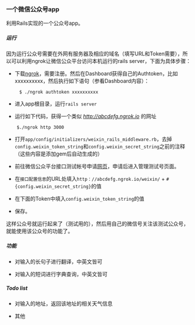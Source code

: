 ### 一个微信公众号app

利用Rails实现的一个公众号app。

##### 运行

因为运行公众号需要在外网有服务器及相应的域名（填写URL和Token需要），所以可以利用ngrok让微信公众平台访问本机运行的rails server，下面为具体步骤：

* 下载[ngrok](https://ngrok.com/)，需要注册。然后在Dashboard获得自己的Authtoken，比如xxxxxxxxxx，然后执行如下语句（参看Dashboard内容）：

```shell
     $ ./ngrok authtoken xxxxxxxxxx
```
* 进入app根目录，运行`rails server`

* 运行如下代码，获得一个类似 *http://abcdefg.ngrok.io* 的网址
```shell
    $./ngrok http 3000
```
* 打开`app/config/initializers/weixin_rails_middleware.rb`，去掉`config.weixin_token_string`和`config.weixin_secret_string`之前的注释（这些内容是添加gem后自动生成的）

* 前往微信公众平台接口测试帐号申请[网页](http://mp.weixin.qq.com/debug/cgi-bin/sandbox?t=sandbox/login)，申请后进入管理测试号页面。

* 在`接口配置信息`的URL处填入`http：//abcdefg.ngrok.io/weixin/` + `#{config.weixin_secret_string}`的值

* 在下面的Token中填入`config.weixin_token_string`的值

* 保存。

这样公众号就运行起来了（测试用的），然后用自己的微信号关注该测试公众号，就能使用该公众号的功能了。


##### 功能

* 对输入的长句子进行翻译，中英文皆可

* 对输入的短词进行字典查询，中英文皆可

##### Todo list

* 对输入的地址，返回该地址的相关天气信息

* 其他
